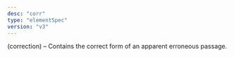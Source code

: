 ```yaml
---
desc: "corr"
type: "elementSpec"
version: "v3"
---
```


(correction) – Contains the correct form of an apparent erroneous passage.